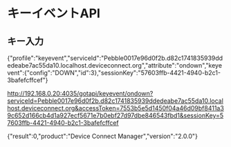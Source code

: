 # キーイベントAPI

## キー入力

{"profile":"keyevent","serviceId":"Pebble0017e96d0f2b.d82c1741835939ddedeabe7ac55da10.localhost.deviceconnect.org","attribute":"ondown","keyevent":{"config":"DOWN","id":3},"sessionKey":"57603ffb-4421-4940-b2c1-3bafefcffcef"}

http://192.168.0.20:4035/gotapi/keyevent/ondown?serviceId=Pebble0017e96d0f2b.d82c1741835939ddedeabe7ac55da10.localhost.deviceconnect.org&accessToken=7553b5e5d1450f04a46d09bf8411a39c652d166cb4d1a927ecf5671e7b0ebf27d97dbe846543fbd1&sessionKey=57603ffb-4421-4940-b2c1-3bafefcffcef

{"result":0,"product":"Device Connect Manager","version":"2.0.0"}
